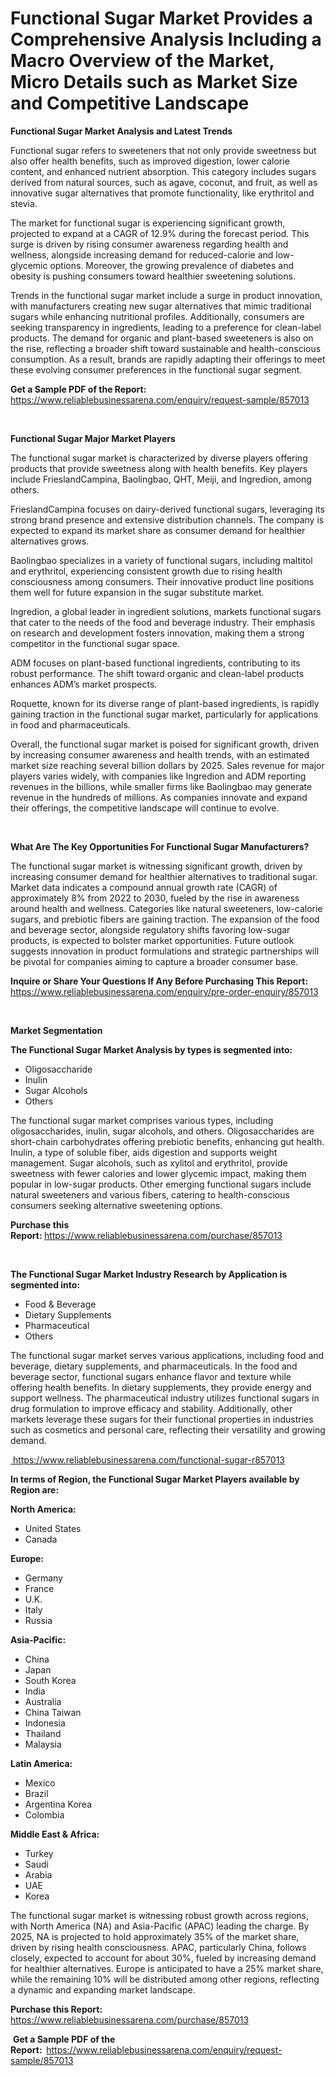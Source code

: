 <p><h1>Functional Sugar Market Provides a Comprehensive Analysis Including a Macro Overview of the Market, Micro Details such as Market Size and Competitive Landscape</h1></p><p><strong>Functional Sugar Market Analysis and Latest Trends</strong></p>
<p><p>Functional sugar refers to sweeteners that not only provide sweetness but also offer health benefits, such as improved digestion, lower calorie content, and enhanced nutrient absorption. This category includes sugars derived from natural sources, such as agave, coconut, and fruit, as well as innovative sugar alternatives that promote functionality, like erythritol and stevia.</p><p>The market for functional sugar is experiencing significant growth, projected to expand at a CAGR of 12.9% during the forecast period. This surge is driven by rising consumer awareness regarding health and wellness, alongside increasing demand for reduced-calorie and low-glycemic options. Moreover, the growing prevalence of diabetes and obesity is pushing consumers toward healthier sweetening solutions. </p><p>Trends in the functional sugar market include a surge in product innovation, with manufacturers creating new sugar alternatives that mimic traditional sugars while enhancing nutritional profiles. Additionally, consumers are seeking transparency in ingredients, leading to a preference for clean-label products. The demand for organic and plant-based sweeteners is also on the rise, reflecting a broader shift toward sustainable and health-conscious consumption. As a result, brands are rapidly adapting their offerings to meet these evolving consumer preferences in the functional sugar segment.</p></p>
<p><strong>Get a Sample PDF of the Report:&nbsp;</strong> <a href="https://www.reliablebusinessarena.com/enquiry/request-sample/857013?utm_campaign=2185&utm_medium=2&utm_source=Github&utm_content=ia&utm_term=16042025&utm_id=functional-sugar">https://www.reliablebusinessarena.com/enquiry/request-sample/857013</a></p>
<p>&nbsp;</p>
<p><strong>Functional Sugar Major Market Players</strong></p>
<p><p>The functional sugar market is characterized by diverse players offering products that provide sweetness along with health benefits. Key players include FrieslandCampina, Baolingbao, QHT, Meiji, and Ingredion, among others. </p><p>FrieslandCampina focuses on dairy-derived functional sugars, leveraging its strong brand presence and extensive distribution channels. The company is expected to expand its market share as consumer demand for healthier alternatives grows.</p><p>Baolingbao specializes in a variety of functional sugars, including maltitol and erythritol, experiencing consistent growth due to rising health consciousness among consumers. Their innovative product line positions them well for future expansion in the sugar substitute market.</p><p>Ingredion, a global leader in ingredient solutions, markets functional sugars that cater to the needs of the food and beverage industry. Their emphasis on research and development fosters innovation, making them a strong competitor in the functional sugar space.</p><p>ADM focuses on plant-based functional ingredients, contributing to its robust performance. The shift toward organic and clean-label products enhances ADM’s market prospects.</p><p>Roquette, known for its diverse range of plant-based ingredients, is rapidly gaining traction in the functional sugar market, particularly for applications in food and pharmaceuticals. </p><p>Overall, the functional sugar market is poised for significant growth, driven by increasing consumer awareness and health trends, with an estimated market size reaching several billion dollars by 2025. Sales revenue for major players varies widely, with companies like Ingredion and ADM reporting revenues in the billions, while smaller firms like Baolingbao may generate revenue in the hundreds of millions. As companies innovate and expand their offerings, the competitive landscape will continue to evolve.</p></p>
<p>&nbsp;</p>
<p><strong>What Are The Key Opportunities For Functional Sugar Manufacturers?</strong></p>
<p><p>The functional sugar market is witnessing significant growth, driven by increasing consumer demand for healthier alternatives to traditional sugar. Market data indicates a compound annual growth rate (CAGR) of approximately 8% from 2022 to 2030, fueled by the rise in awareness around health and wellness. Categories like natural sweeteners, low-calorie sugars, and prebiotic fibers are gaining traction. The expansion of the food and beverage sector, alongside regulatory shifts favoring low-sugar products, is expected to bolster market opportunities. Future outlook suggests innovation in product formulations and strategic partnerships will be pivotal for companies aiming to capture a broader consumer base.</p></p>
<p><strong>Inquire or Share Your Questions If Any Before Purchasing This Report:</strong> <a href="https://www.reliablebusinessarena.com/enquiry/pre-order-enquiry/857013?utm_campaign=2185&utm_medium=2&utm_source=Github&utm_content=ia&utm_term=16042025&utm_id=functional-sugar">https://www.reliablebusinessarena.com/enquiry/pre-order-enquiry/857013</a></p>
<p>&nbsp;</p>
<p><strong>Market Segmentation</strong></p>
<p><strong>The Functional Sugar Market Analysis by types is segmented into:</strong></p>
<p><ul><li>Oligosaccharide</li><li>Inulin</li><li>Sugar Alcohols</li><li>Others</li></ul></p>
<p><p>The functional sugar market comprises various types, including oligosaccharides, inulin, sugar alcohols, and others. Oligosaccharides are short-chain carbohydrates offering prebiotic benefits, enhancing gut health. Inulin, a type of soluble fiber, aids digestion and supports weight management. Sugar alcohols, such as xylitol and erythritol, provide sweetness with fewer calories and lower glycemic impact, making them popular in low-sugar products. Other emerging functional sugars include natural sweeteners and various fibers, catering to health-conscious consumers seeking alternative sweetening options.</p></p>
<p><strong>Purchase this Report:&nbsp;</strong><a href="https://www.reliablebusinessarena.com/purchase/857013?utm_campaign=2185&utm_medium=2&utm_source=Github&utm_content=ia&utm_term=16042025&utm_id=functional-sugar">https://www.reliablebusinessarena.com/purchase/857013</a></p>
<p>&nbsp;</p>
<p><strong>The Functional Sugar Market Industry Research by Application is segmented into:</strong></p>
<p><ul><li>Food & Beverage</li><li>Dietary Supplements</li><li>Pharmaceutical</li><li>Others</li></ul></p>
<p><p>The functional sugar market serves various applications, including food and beverage, dietary supplements, and pharmaceuticals. In the food and beverage sector, functional sugars enhance flavor and texture while offering health benefits. In dietary supplements, they provide energy and support wellness. The pharmaceutical industry utilizes functional sugars in drug formulation to improve efficacy and stability. Additionally, other markets leverage these sugars for their functional properties in industries such as cosmetics and personal care, reflecting their versatility and growing demand.</p></p>
<p><a href="https://www.reliablebusinessarena.com/functional-sugar-r857013?utm_campaign=2185&utm_medium=2&utm_source=Github&utm_content=ia&utm_term=16042025&utm_id=functional-sugar">&nbsp;https://www.reliablebusinessarena.com/functional-sugar-r857013</a></p>
<p><strong>In terms of Region, the Functional Sugar Market Players available by Region are:</strong></p>
<p>
    <p> <strong> North America: </strong>
        <ul>
            <li>United States</li>
            <li>Canada</li>
        </ul>
        </p> 
    <p> <strong> Europe: </strong>
        <ul>
            <li>Germany</li>
            <li>France</li>
            <li>U.K.</li>
            <li>Italy</li>
            <li>Russia</li>
        </ul>
        </p> 
    <p> <strong> Asia-Pacific: </strong>
        <ul>
            <li>China</li>
            <li>Japan</li>
            <li>South Korea</li>
            <li>India</li>
            <li>Australia</li>
            <li>China Taiwan</li>
            <li>Indonesia</li>
            <li>Thailand</li>
            <li>Malaysia</li>
        </ul>
        </p> 
    <p> <strong> Latin America: </strong>
        <ul>
            <li>Mexico</li>
            <li>Brazil</li>
            <li>Argentina Korea</li>
            <li>Colombia</li>
        </ul>
        </p> 
    <p> <strong> Middle East & Africa: </strong>
        <ul>
            <li>Turkey</li>
            <li>Saudi</li>
            <li>Arabia</li>
            <li>UAE</li>
            <li>Korea</li>
        </ul>
    </p>
    </p>
<p><p>The functional sugar market is witnessing robust growth across regions, with North America (NA) and Asia-Pacific (APAC) leading the charge. By 2025, NA is projected to hold approximately 35% of the market share, driven by rising health consciousness. APAC, particularly China, follows closely, expected to account for about 30%, fueled by increasing demand for healthier alternatives. Europe is anticipated to have a 25% market share, while the remaining 10% will be distributed among other regions, reflecting a dynamic and expanding market landscape.</p></p>
<p><strong>Purchase this Report: </strong><a href="https://www.reliablebusinessarena.com/purchase/857013?utm_campaign=2185&utm_medium=2&utm_source=Github&utm_content=ia&utm_term=16042025&utm_id=functional-sugar">https://www.reliablebusinessarena.com/purchase/857013</a></p>
<p>&nbsp;<strong>Get a Sample PDF of the Report:&nbsp;&nbsp;</strong><a href="https://www.reliablebusinessarena.com/enquiry/request-sample/857013?utm_campaign=2185&utm_medium=2&utm_source=Github&utm_content=ia&utm_term=16042025&utm_id=functional-sugar">https://www.reliablebusinessarena.com/enquiry/request-sample/857013</a></p>
<p><strong></strong></p>
<p><p></p><p></p><p></p></p>